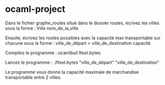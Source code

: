 # ocaml-project

Dans le fichier graphe_routes situé dans le dossier routes, écrivez les villes sous la forme :
  Ville nom_de_la_ville
  
Ensuite, écrivez les routes possibles avec la capacité max transportable sur chacune sous la forme :
  ville_de_départ > ville_de_destination capacité
  
Compilez le programme : ocamlbuil ftest.bytes

Lancez le programme : ./ftest.bytes "ville_de_départ" "ville_de_destination"

Le programme vous donne la capacité maximale de marchandise transportable entre 2 villes.
